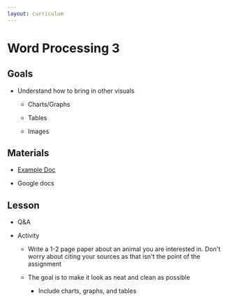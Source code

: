 ```yaml
---
layout: curriculum
---
```


# Word Processing 3

## Goals

* Understand how to bring in other visuals

  * Charts/Graphs

  * Tables

  * Images

## Materials

* [Example Doc](https://docs.google.com/document/d/1A9pInKaA5ocuufzPosOOsz-79LKPC93FT3m2NqVBj-o/edit)

* Google docs

## Lesson

* Q&A

* Activity

  * Write a 1-2 page paper about an animal you are interested in.  Don't worry about citing your sources as that isn't the point of the assignment

  * The goal is to make it look as neat and clean as possible

    * Include charts, graphs, and tables
